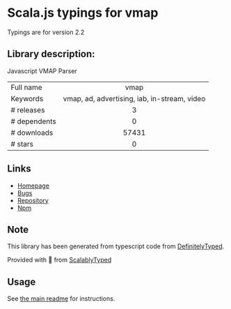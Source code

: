 
# Scala.js typings for vmap

Typings are for version 2.2

## Library description:
Javascript VMAP Parser

|                    |                 |
| ------------------ | :-------------: |
| Full name          | vmap |
| Keywords           | vmap, ad, advertising, iab, in-stream, video |
| # releases         | 3 |
| # dependents       | 0 |
| # downloads        | 57431 |
| # stars            | 0 |

## Links
- [Homepage](https://github.com/dailymotion/vmap-js#readme)
- [Bugs](https://github.com/dailymotion/vmap-js/issues)
- [Repository](https://github.com/dailymotion/vmap-js)
- [Npm](https://www.npmjs.com/package/vmap)
    


## Note
This library has been generated from typescript code from [DefinitelyTyped](https://definitelytyped.org).

Provided with :purple_heart: from [ScalablyTyped](https://github.com/oyvindberg/ScalablyTyped)

## Usage
See [the main readme](../../readme.md) for instructions.



